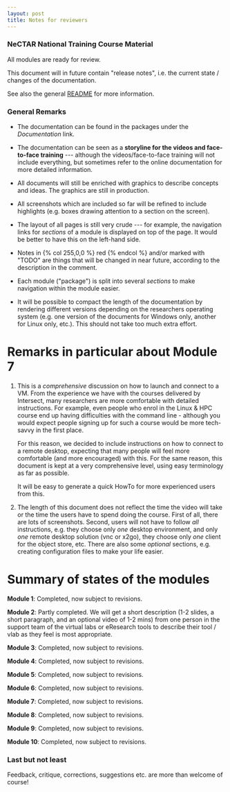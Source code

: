 ```yaml
---
layout: post
title: Notes for reviewers
---
```


### NeCTAR National Training Course Material

All modules are ready for review. 

This document will in future contain "release notes", i.e. the current state / changes of the documentation.

See also the general [README](README.html) for more information.

### General Remarks

* The documentation can be found in the packages under the *Documentation* link.

* The documentation can be seen as a **storyline for the videos and face-to-face training** --- although the videos/face-to-face training will not include everything, but sometimes refer to the online documentation for more detailed information.

* All documents will still be enriched with graphics to describe concepts and ideas. The graphics are still in production.

* All screenshots which are included so far will be refined to include highlights (e.g. boxes drawing attention to a section on the screen).

* The layout of all pages is still very crude --- for example, the navigation links for *sections* of a module is displayed on top of the page. It would be better to have this on the left-hand side.

* Notes in {% col 255,0,0 %} red {% endcol %} and/or marked with "TODO" are things that will be changed in near future, according to the description in the comment. 

* Each module ("package") is split into several *sections* to make navigation within the  module easier. 

* It will be possible to compact the length of the documentation by rendering different versions depending on the researchers operating system (e.g. one version of the documents for Windows only, another for Linux only, etc.). This should not take too much extra effort.



# Remarks in particular about Module 7

1. This is a *comprehensive* discussion on how to launch and connect to a VM. From the experience we have with the courses delivered by Intersect, many researchers are more comfortable with detailed instructions. For example, even people who enrol in the Linux & HPC course end up having difficulties with the command line - although you would expect people signing up for such a course would be more tech-savvy in the first place.

    For this reason, we decided to include instructions on how to connect to a remote desktop, expecting that many people will feel more comfortable (and more encouraged) with this. For the same reason, this document is kept at a very comprehensive level, using easy terminology as far as possible.

   It will be easy to generate a quick HowTo for more experienced users from this.

1. The length of this document does not reflect the time the video will take or the time the users have to spend doing the course. First of all, there are lots of screenshots. Second, users will not have to follow *all* instructions, e.g. they choose only *one* desktop environment, and only *one* remote desktop solution (vnc or x2go), they choose only *one* client for the object store, etc. There are also some *optional* sections, e.g. creating configuration files to make your life easier.


# Summary of states of the modules

**Module 1**: Completed, now subject to revisions.

**Module 2**: Partly completed. We will get a short description (1-2 slides, a short paragraph, and an optional video of 1-2 mins) from one person in the support team of the virtual labs or eResearch tools to describe their tool / vlab as they feel is most appropriate.

**Module 3**: Completed, now subject to revisions.

**Module 4**: Completed, now subject to revisions.

**Module 5**: Completed, now subject to revisions.

**Module 6**: Completed, now subject to revisions.

**Module 7**: Completed, now subject to revisions.

**Module 8**: Completed, now subject to revisions.

**Module 9**: Completed, now subject to revisions.

**Module 10**: Completed, now subject to revisions.


### Last but not least

Feedback, critique, corrections, suggestions etc. are more than welcome of course!


